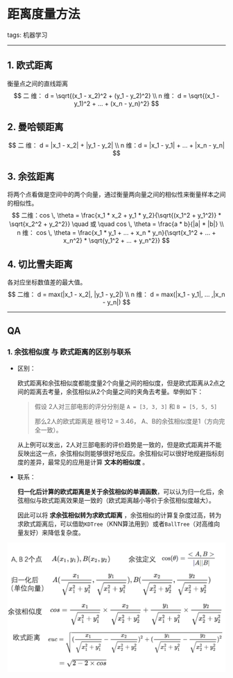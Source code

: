 # 距离度量方法

tags: 机器学习

---

## 1. 欧式距离

衡量点之间的直线距离
$$
二 维： d = \sqrt{(x_1 - x_2)^2 + (y_1 - y_2)^2} \\
n 维： d = \sqrt{(x_1 - y_1)^2 + ... + (x_n - y_n)^2}
$$

##  2. 曼哈顿距离

$$
二 维： d = |x_1 - x_2| + |y_1 - y_2| \\
n 维：d = |x_1 - y_1| + ... + |x_n - y_n|
$$

## 3. 余弦距离

将两个点看做是空间中的两个向量，通过衡量两向量之间的相似性来衡量样本之间的相似性。
$$
二维：cos \, \theta = \frac{x_1 * x_2 + y_1 * y_2}{\sqrt{(x_1^2 + y_1^2)} * \sqrt{x_2^2 + y_2^2}} \quad 或 \quad cos \, \theta = \frac{a * b}{|a| * |b|} \\
n 维： cos \, \theta = \frac{x_1 * y_1 + ... + x_n * y_n}{\sqrt{x_1^2 + ... + x_n^2} * \sqrt{y_1^2 + ... + y_n^2}}
$$

## 4. 切比雪夫距离

各对应坐标数值差的最大值。
$$
二维： d = max(|x_1 - x_2|, |y_1 - y_2|) \\
n 维： d = max(|x_1 - y_1|, ... ,|x_n - y_n|)
$$

---

## QA

### 1. 余弦相似度 与 欧式距离的区别与联系

- 区别：

  欧式距离和余弦相似度都能度量2个向量之间的相似度，但是欧式距离从2点之间的距离去考量，余弦相似从2个向量之间的夹角去考量。举例如下：

  > 假设 2人对三部电影的评分分别是 `A = [3, 3, 3]` 和 `B = [5, 5, 5]`
  >
  > 那么2人的欧式距离是 根号12 = 3.46， A、B的余弦相似度是1（方向完全一致）。

  从上例可以发出，2人对三部电影的评价趋势是一致的，但是欧式距离并不能反映出这一点，余弦相似则能够很好地反应。余弦相似可以很好地规避指标刻度的差异，最常见的应用是计算 **文本的相似度** 。

- 联系：

  **归一化后计算的欧式距离是关于余弦相似的单调函数**，可以认为归一化后，余弦相似与欧式距离效果是一致的（欧式距离越小等价于余弦相似度越大）。

  因此可以将 **求余弦相似转为求欧式距离** ，余弦相似的计算复杂度过高，转为求欧式距离后，可以借助`KDTree`（KNN算法用到）或者`BallTree`（对高维向量友好）来降低复杂度。

![1.cosine](..\img\1.cosine.png)

